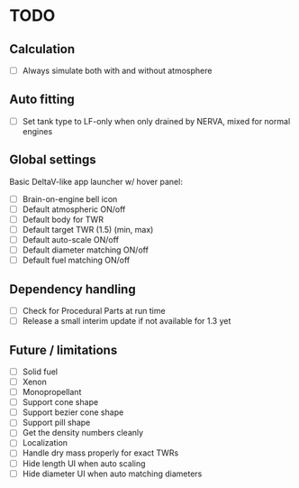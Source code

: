 # TODO

## Calculation

- [ ] Always simulate both with and without atmosphere

## Auto fitting

- [ ] Set tank type to LF-only when only drained by NERVA, mixed for normal engines

## Global settings

Basic DeltaV-like app launcher w/ hover panel:

- [ ] Brain-on-engine bell icon
- [ ] Default atmospheric ON/off
- [ ] Default body for TWR
- [ ] Default target TWR (1.5) (min, max)
- [ ] Default auto-scale ON/off
- [ ] Default diameter matching ON/off
- [ ] Default fuel matching ON/off

## Dependency handling

- [ ] Check for Procedural Parts at run time
- [ ] Release a small interim update if not available for 1.3 yet

## Future / limitations

- [ ] Solid fuel
- [ ] Xenon
- [ ] Monopropellant
- [ ] Support cone shape
- [ ] Support bezier cone shape
- [ ] Support pill shape
- [ ] Get the density numbers cleanly
- [ ] Localization
- [ ] Handle dry mass properly for exact TWRs
- [ ] Hide length UI when auto scaling
- [ ] Hide diameter UI when auto matching diameters

